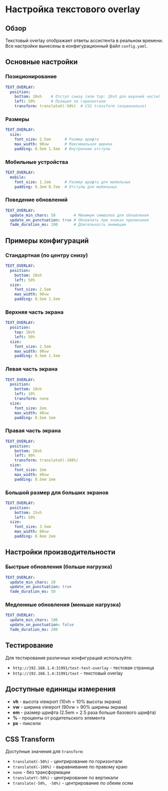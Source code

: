 # Настройка текстового overlay

## Обзор

Текстовый overlay отображает ответы ассистента в реальном времени. Все настройки вынесены в конфигурационный файл `config.yaml`.

## Основные настройки

### Позиционирование

```yaml
TEXT_OVERLAY:
  position:
    bottom: 10vh    # Отступ снизу (или top: 10vh для верхней части)
    left: 50%       # Позиция по горизонтали
    transform: translateX(-50%)  # CSS transform (опционально)
```

### Размеры

```yaml
TEXT_OVERLAY:
  size:
    font_size: 2.5em      # Размер шрифта
    max_width: 90vw       # Максимальная ширина
    padding: 0.5em 1.5em  # Внутренние отступы
```

### Мобильные устройства

```yaml
TEXT_OVERLAY:
  mobile:
    font_size: 1.2em      # Размер шрифта для мобильных
    padding: 0.3em 0.7em  # Отступы для мобильных
```

### Поведение обновлений

```yaml
TEXT_OVERLAY:
  update_min_chars: 50        # Минимум символов для обновления
  update_on_punctuation: true # Обновлять при знаках препинания
  fade_duration_ms: 100       # Длительность анимации
```

## Примеры конфигураций

### Стандартная (по центру снизу)
```yaml
TEXT_OVERLAY:
  position:
    bottom: 10vh
    left: 50%
  size:
    font_size: 2.5em
    max_width: 90vw
    padding: 0.5em 1.5em
```

### Верхняя часть экрана
```yaml
TEXT_OVERLAY:
  position:
    top: 10vh
    left: 50%
  size:
    font_size: 2.5em
    max_width: 90vw
    padding: 0.5em 1.5em
```

### Левая часть экрана
```yaml
TEXT_OVERLAY:
  position:
    bottom: 10vh
    left: 10%
    transform: none
  size:
    font_size: 2em
    max_width: 40vw
    padding: 0.5em 1em
```

### Правая часть экрана
```yaml
TEXT_OVERLAY:
  position:
    bottom: 10vh
    left: 90%
    transform: translateX(-100%)
  size:
    font_size: 2em
    max_width: 40vw
    padding: 0.5em 1em
```

### Большой размер для больших экранов
```yaml
TEXT_OVERLAY:
  position:
    bottom: 15vh
    left: 50%
  size:
    font_size: 3.5em
    max_width: 80vw
    padding: 0.8em 2em
```

## Настройки производительности

### Быстрые обновления (больше нагрузка)
```yaml
TEXT_OVERLAY:
  update_min_chars: 20
  update_on_punctuation: true
  fade_duration_ms: 50
```

### Медленные обновления (меньше нагрузка)
```yaml
TEXT_OVERLAY:
  update_min_chars: 100
  update_on_punctuation: false
  fade_duration_ms: 200
```

## Тестирование

Для тестирования различных конфигураций используйте:
- `http://192.168.1.4:31991/test-text-overlay` - тестовая страница
- `http://192.168.1.4:31991/text` - текстовый overlay

## Доступные единицы измерения

- **vh** - высота viewport (10vh = 10% высоты экрана)
- **vw** - ширина viewport (90vw = 90% ширины экрана)
- **em** - размер шрифта (2.5em = 2.5 раза больше базового шрифта)
- **%** - проценты от родительского элемента
- **px** - пиксели

## CSS Transform

Доступные значения для `transform`:
- `translateX(-50%)` - центрирование по горизонтали
- `translateX(-100%)` - выравнивание по правому краю
- `none` - без трансформации
- `translateY(-50%)` - центрирование по вертикали
- `translate(-50%, -50%)` - центрирование по обеим осям 